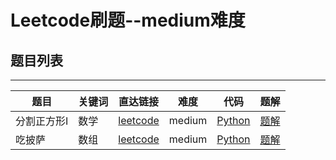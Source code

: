 # Leetcode刷题--medium难度

## 题目列表

---

| 题目 | 关键词  | 直达链接     | 难度 |代码 |题解 |
|----------|----------|--------|------|----------|--------|
| 分割正方形I | 数学 | [leetcode](https://leetcode.cn/contest/biweekly-contest-150/problems/separate-squares-i/description/) |  medium | [Python](./codes/Python/分割正方形I.py) | [题解](./notes/题解.md#分割正方形1) |
| 吃披萨 | 数组 | [leetcode](https://leetcode.cn/problems/eat-pizzas/description/) |  medium | [Python](./codes/Python/吃披萨.py) | [题解](./notes/题解.md#吃披萨) |
